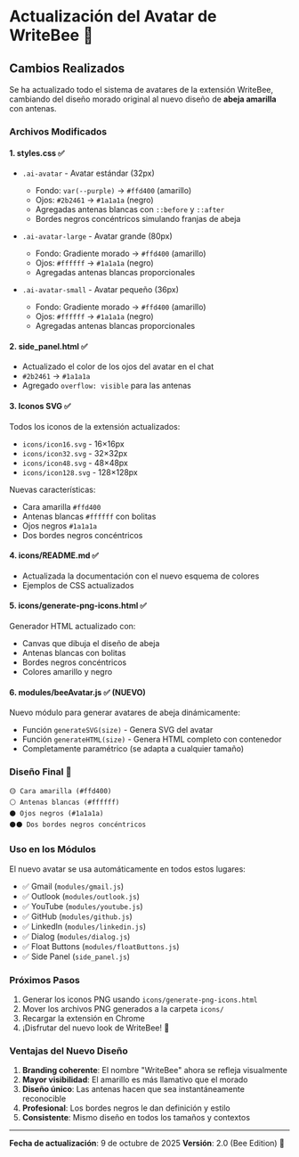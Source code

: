 # Actualización del Avatar de WriteBee 🐝

## Cambios Realizados

Se ha actualizado todo el sistema de avatares de la extensión WriteBee, cambiando del diseño morado original al nuevo diseño de **abeja amarilla** con antenas.

### Archivos Modificados

#### 1. **styles.css** ✅
- `.ai-avatar` - Avatar estándar (32px)
  - Fondo: `var(--purple)` → `#ffd400` (amarillo)
  - Ojos: `#2b2461` → `#1a1a1a` (negro)
  - Agregadas antenas blancas con `::before` y `::after`
  - Bordes negros concéntricos simulando franjas de abeja

- `.ai-avatar-large` - Avatar grande (80px)
  - Fondo: Gradiente morado → `#ffd400` (amarillo)
  - Ojos: `#ffffff` → `#1a1a1a` (negro)
  - Agregadas antenas blancas proporcionales
  
- `.ai-avatar-small` - Avatar pequeño (36px)
  - Fondo: Gradiente morado → `#ffd400` (amarillo)
  - Ojos: `#ffffff` → `#1a1a1a` (negro)
  - Agregadas antenas blancas proporcionales

#### 2. **side_panel.html** ✅
- Actualizado el color de los ojos del avatar en el chat
- `#2b2461` → `#1a1a1a`
- Agregado `overflow: visible` para las antenas

#### 3. **Iconos SVG** ✅
Todos los iconos de la extensión actualizados:
- `icons/icon16.svg` - 16×16px
- `icons/icon32.svg` - 32×32px
- `icons/icon48.svg` - 48×48px
- `icons/icon128.svg` - 128×128px

Nuevas características:
- Cara amarilla `#ffd400`
- Antenas blancas `#ffffff` con bolitas
- Ojos negros `#1a1a1a`
- Dos bordes negros concéntricos

#### 4. **icons/README.md** ✅
- Actualizada la documentación con el nuevo esquema de colores
- Ejemplos de CSS actualizados

#### 5. **icons/generate-png-icons.html** ✅
Generador HTML actualizado con:
- Canvas que dibuja el diseño de abeja
- Antenas blancas con bolitas
- Bordes negros concéntricos
- Colores amarillo y negro

#### 6. **modules/beeAvatar.js** ✅ (NUEVO)
Nuevo módulo para generar avatares de abeja dinámicamente:
- Función `generateSVG(size)` - Genera SVG del avatar
- Función `generateHTML(size)` - Genera HTML completo con contenedor
- Completamente paramétrico (se adapta a cualquier tamaño)

### Diseño Final 🐝

```
🟡 Cara amarilla (#ffd400)
⚪ Antenas blancas (#ffffff)
⚫ Ojos negros (#1a1a1a)
⚫⚫ Dos bordes negros concéntricos
```

### Uso en los Módulos

El nuevo avatar se usa automáticamente en todos estos lugares:
- ✅ Gmail (`modules/gmail.js`)
- ✅ Outlook (`modules/outlook.js`)
- ✅ YouTube (`modules/youtube.js`)
- ✅ GitHub (`modules/github.js`)
- ✅ LinkedIn (`modules/linkedin.js`)
- ✅ Dialog (`modules/dialog.js`)
- ✅ Float Buttons (`modules/floatButtons.js`)
- ✅ Side Panel (`side_panel.js`)

### Próximos Pasos

1. Generar los iconos PNG usando `icons/generate-png-icons.html`
2. Mover los archivos PNG generados a la carpeta `icons/`
3. Recargar la extensión en Chrome
4. ¡Disfrutar del nuevo look de WriteBee! 🐝

### Ventajas del Nuevo Diseño

1. **Branding coherente**: El nombre "WriteBee" ahora se refleja visualmente
2. **Mayor visibilidad**: El amarillo es más llamativo que el morado
3. **Diseño único**: Las antenas hacen que sea instantáneamente reconocible
4. **Profesional**: Los bordes negros le dan definición y estilo
5. **Consistente**: Mismo diseño en todos los tamaños y contextos

---

**Fecha de actualización**: 9 de octubre de 2025
**Versión**: 2.0 (Bee Edition) 🐝
